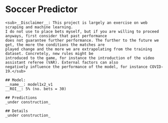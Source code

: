 # Soccer Predictor
    <sub>__Disclaimer__: This project is largely an exercise on web scraping and machine learning.
    I do not use to place bets myself, but if you are willing to proceed anyways, first consider that past performance
    does not guarantee further performance. The further to the future we get, the more the conditions the matches are
    played change and the more we are extrapolating from the training dataset. Concretely, new rules might be
    introduced to the game, for instance the introduction of the video assistant referee (VAR). External factors can also
    negatively influence the performance of the model, for instance COVID-19.</sub>

    ## Model: 
    __name__: model1x2_v1
    __ROI__: 5% (no. bets = 30)

    ## Predictions
    _under construction_

    ## Details
    _under construction_

    